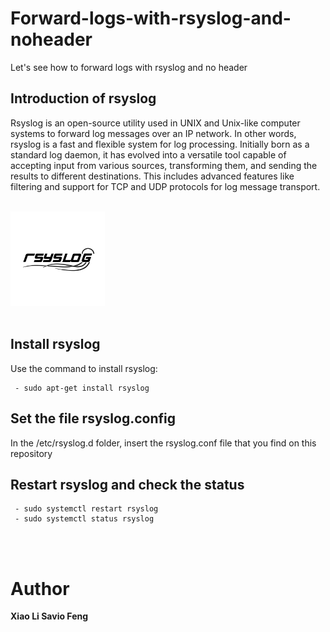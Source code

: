# Forward-logs-with-rsyslog-and-noheader
Let's see how to forward logs with rsyslog and no header

## Introduction of rsyslog
Rsyslog is an open-source utility used in UNIX and Unix-like computer systems to forward log messages over an IP network. In other words, rsyslog is a fast and flexible system for log processing. Initially born as a standard log daemon, it has evolved into a versatile tool capable of accepting input from various sources, transforming them, and sending the results to different destinations. This includes advanced features like filtering and support for TCP and UDP protocols for log message transport.

<br>
<img src="rsyslog.png" width=30% height="auto"><br><br>

## Install rsyslog
Use the command to install rsyslog:
```
 - sudo apt-get install rsyslog
```
## Set the file rsyslog.config 
In the /etc/rsyslog.d folder, insert the rsyslog.conf file that you find on this repository

## Restart rsyslog and check the status
```
 - sudo systemctl restart rsyslog
 - sudo systemctl status rsyslog
```
<br><br>

# Author
<b>Xiao Li Savio Feng</b>
